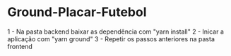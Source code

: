 # Ground-Placar-Futebol

1 - Na pasta backend baixar as dependência com "yarn install"
2 - Inicar a aplicação com "yarn ground"
3 - Repetir os passos anteriores na pasta frontend
